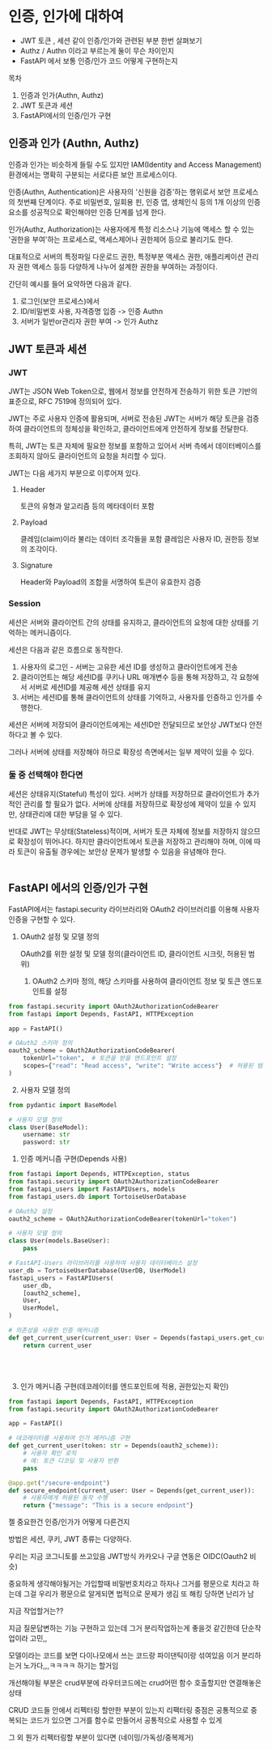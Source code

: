 # 인증, 인가에 대하여
* JWT 토큰 , 세션 같이 인증/인가와 관련된 부분 한번 살펴보기
* Authz / Authn 이라고 부르는게 둘이 무슨 차이인지
* FastAPI 에서 보통 인증/인가 코드 어떻게 구현하는지

목차

1. 인증과 인가(Authn, Authz)
2. JWT 토큰과 세션
3. FastAPI에서의 인증/인가 구현



## 인증과 인가 (Authn, Authz)
인증과 인가는 비슷하게 들릴 수도 있지만 IAM(Identity and Access Management) 환경에서는 명확히 구분되는 서로다른 보안 프로세스이다.

인증(Authn, Authentication)은 사용자의 '신원을 검증'하는 행위로서 보안 프로세스의 첫번째 단계이다.
주로 비밀번호, 일회용 핀, 인증 앱, 생체인식 등의 1개 이상의 인증요소를 성공적으로 확인해야만 인증 단계를 넘게 한다.

인가(Authz, Authorization)는 사용자에게 특정 리소스나 기능에 액세스 할 수 있는 '권한을 부여'하는 프로세스로, 액세스제어나 권한제어 등으로 불리기도 한다.<br>

대표적으로 서버의 특정파일 다운로드 권한, 특정부분 액세스 권한, 애플리케이션 관리자 권한 액세스 등등 다양하게 나누어 설계한 권한을 부여하는 과정이다.

간단히 예시를 들어 요약하면 다음과 같다.

1. 로그인(보안 프로세스)에서 
2. ID/비밀번호 사용, 자격증명 입증 -> 인증 Authn
3. 서버가 일반or관리자 권한 부여 -> 인가 Authz


## JWT 토큰과 세션

### JWT
JWT는 JSON Web Token으로, 웹에서 정보를 안전하게 전송하기 위한 토큰 기반의 표준으로, RFC 7519에 정의되어 있다.

JWT는 주로 사용자 인증에 활용되며, 서버로 전송된 JWT는 서버가 해당 토큰을 검증하여 클라이언트의 정체성을 확인하고, 클라이언트에게 안전하게 정보를 전달한다.

특히, JWT는 토큰 자체에 필요한 정보를 포함하고 있어서 서버 측에서 데이터베이스를 조회하지 않아도 클라이언트의 요청을 처리할 수 있다.

JWT는 다음 세가지 부분으로 이루어져 있다.

1. Header
    
    토큰의 유형과 알고리즘 등의 메타데이터 포함

2. Payload
   
   클레임(claim)이라 불리는 데이터 조각들을 포함
   클레임은 사용자 ID, 권한등 정보의 조각이다.

3. Signature
   
   Header와 Payload의 조합을 서명하여 토큰이 유효한지 검증

### Session
세션은 서버와 클라이언트 간의 상태를 유지하고, 클라이언트의 요청에 대한 상태를 기억하는 메커니즘이다.

세션은 다음과 같은 흐름으로 동작한다.
1. 사용자의 로그인 - 서버는 고유한 세션 ID를 생성하고 클라이언트에게 전송
2. 클라이언트는 해당 세션ID를 쿠키나 URL 매개변수 등을 통해 저장하고, 각 요청에서 서버로 세션ID를 제공해 세션 상태를 유지
3. 서버는 세션ID를 통해 클라이언트의 상태를 기억하고, 사용자를 인증하고 인가를 수행한다.

세션은 서버에 저장되어 클라이언트에게는 세션ID만 전달되므로 보안상 JWT보다 안전하다고 볼 수 있다.

그러나 서버에 상태를 저장해야 하므로 확장성 측면에서는 일부 제약이 있을 수 있다.

### 둘 중 선택해야 한다면

세션은 상태유지(Stateful) 특성이 있다.
서버가 상태를 저장하므로 클라이언트가 추가적인 관리를 할 필요가 없다. 서버에 상태를 저장하므로 확장성에 제약이 있을 수 있지만, 상태관리에 대한 부담을 덜 수 있다.

반대로 JWT는 무상태(Stateless)적이며, 서버가 토큰 자체에 정보를 저장하지 않으므로 확장성이 뛰어나다.
하지만 클라이언트에서 토큰을 저장하고 관리해야 하며, 이에 따라 토큰이 유출될 경우에는 보안상 문제가 발생할 수 있음을 유념해야 한다.
<br>
<br>

## FastAPI 에서의 인증/인가 구현

FastAPI에서는 fastapi.security 라이브러리와 OAuth2 라이브러리를 이용해 사용자 인증을 구현할 수 있다.

1. OAuth2 설정 및 모델 정의

    OAuth2를 위한 설정 및 모델 정의(클라이언트 ID, 클라이언트 시크릿, 허용된 범위)

   1. OAuth2 스키마 정의, 해당 스키마를 사용하여 클라이언트 정보 및 토큰 엔드포인트를 설정

```python
from fastapi.security import OAuth2AuthorizationCodeBearer
from fastapi import Depends, FastAPI, HTTPException

app = FastAPI()

# OAuth2 스키마 정의
oauth2_scheme = OAuth2AuthorizationCodeBearer(
    tokenUrl="token",  # 토큰을 받을 엔드포인트 설정
    scopes={"read": "Read access", "write": "Write access"}  # 허용된 범위 설정
)

```

   2. 사용자 모델 정의
```python
from pydantic import BaseModel

# 사용자 모델 정의
class User(BaseModel):
    username: str
    password: str

```

1. 인증 메커니즘 구현(Depends 사용)

```python
from fastapi import Depends, HTTPException, status
from fastapi.security import OAuth2AuthorizationCodeBearer
from fastapi_users import FastAPIUsers, models
from fastapi_users.db import TortoiseUserDatabase

# OAuth2 설정
oauth2_scheme = OAuth2AuthorizationCodeBearer(tokenUrl="token")

# 사용자 모델 정의
class User(models.BaseUser):
    pass

# FastAPI-Users 라이브러리를 사용하여 사용자 데이터베이스 설정
user_db = TortoiseUserDatabase(UserDB, UserModel)
fastapi_users = FastAPIUsers(
    user_db,
    [oauth2_scheme],
    User,
    UserModel,
)

# 의존성을 사용한 인증 메커니즘
def get_current_user(current_user: User = Depends(fastapi_users.get_current_user)):
    return current_user

```
<br>
<br>

3. 인가 메커니즘 구현(데코레이터를 엔드포인트에 적용, 권한있는지 확인)


```python
from fastapi import Depends, FastAPI, HTTPException
from fastapi.security import OAuth2AuthorizationCodeBearer

app = FastAPI()

# 데코레이터를 사용하여 인가 메커니즘 구현
def get_current_user(token: str = Depends(oauth2_scheme)):
    # 사용자 확인 로직
    # 예: 토큰 디코딩 및 사용자 반환
    pass

@app.get("/secure-endpoint")
def secure_endpoint(current_user: User = Depends(get_current_user)):
    # 사용자에게 허용된 동작 수행
    return {"message": "This is a secure endpoint"}

```


젤 중요한건 인증/인가가 어떻게 다른건지

방법은 세션, 쿠키, JWT 종류는 다양하다.

우리는 지금 코그니토를 쓰고있음 JWT방식
카카오나 구글 연동은 OIDC(Oauth2 비슷)

중요하게 생각해야될거는 가입할때 비밀번호치라고 하자나
그거를 평문으로 치라고 하는데 그걸 우리가 평문으로 알게되면 법적으로 문제가 생김
또 해킹 당하면 난리가 남

지금 작업할거는??

지금 질문답변하는 기능 구현하고 있는데 그거 분리작업하는게 좋을것 같긴한데 단순작업이라 고민,,

모델이라는 코드를 보면 다이나모에서 쓰는 코드랑 파이댄틱이랑 섞여있음
이거 분리하는거 노가다,,,ㅋㅋㅋㅋ 하기는 할거임

개선해야될 부분은 crud부분에 라우터코드에는 crud어떤 함수 호출할지만 연결해놓은 상태

CRUD 코드들 안에서 리펙터링 할만한 부분이 있는지
리팩터링 중점은 공통적으로 중복되는 코드가 있으면
그거를 함수로 만들어서 공통적으로 사용할 수 있게

그 외 뭔가 리펙터링할 부분이 있다면 (네이밍/가독성/중복제거)
